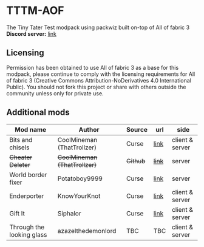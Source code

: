 # TTTM-AOF
The Tiny Tater Test modpack using packwiz built on-top of All of fabric 3  
**Discord server:** [link](https://discord.gg/YeXshh3sKE)

## Licensing
Permission has been obtained to use All of fabric 3 as a base for this modpack, please continue to comply with the licensing requirements for All of fabric 3 (Creative Commons Attribution-NoDerivatives 4.0 International Public). You should not fork this project or share with others outside the community unless only for private use.

## Additional mods
| Mod name | Author | Source | url | side |
| --- | --- | --- | --- | --- |
| Bits and chisels | CoolMineman (ThatTrollzer) | Curse | [link](https://www.curseforge.com/minecraft/mc-mods/bits-and-chisels) | client & server |
| ~~Cheater Deleter~~ | ~~CoolMineman (ThatTrollzer)~~ | ~~Github~~ | ~~[link](https://github.com/CoolMineman/CheaterDeleter/actions)~~ | server |
| World border fixer | Potatoboy9999 | Curse | [link](https://www.curseforge.com/minecraft/mc-mods/world-border-fix) | server |
| Enderporter | KnowYourKnot | Curse | [link](https://www.curseforge.com/minecraft/mc-mods/knowyourknot-enderporter) | client & server  |
| Gift It | Siphalor | Curse | [link](https://www.curseforge.com/minecraft/mc-mods/gift-it) | client & server  |
| Through the looking glass | azazelthedemonlord | TBC | TBC | client & server  |



